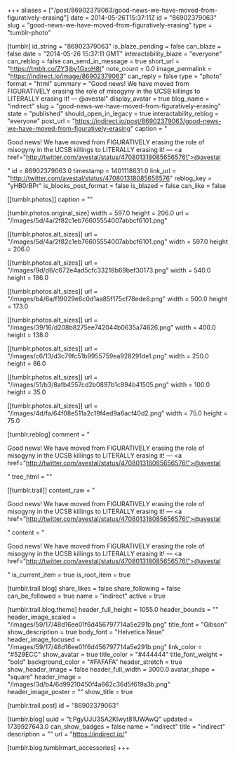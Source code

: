 +++
aliases = ["/post/86902379063/good-news-we-have-moved-from-figuratively-erasing"]
date = 2014-05-26T15:37:11Z
id = "86902379063"
slug = "good-news-we-have-moved-from-figuratively-erasing"
type = "tumblr-photo"

[tumblr]
id_string = "86902379063"
is_blaze_pending = false
can_blaze = false
date = "2014-05-26 15:37:11 GMT"
interactability_blaze = "everyone"
can_reblog = false
can_send_in_message = true
short_url = "https://tmblr.co/ZY3jby1GxoH8t"
note_count = 0.0
image_permalink = "https://indirect.io/image/86902379063"
can_reply = false
type = "photo"
format = "html"
summary = "Good news! We have moved from FIGURATIVELY erasing the role of misogyny in the UCSB killings to LITERALLY erasing it! — @avestal"
display_avatar = true
blog_name = "indirect"
slug = "good-news-we-have-moved-from-figuratively-erasing"
state = "published"
should_open_in_legacy = true
interactability_reblog = "everyone"
post_url = "https://indirect.io/post/86902379063/good-news-we-have-moved-from-figuratively-erasing"
caption = "<p>Good news! We have moved from FIGURATIVELY erasing the role of misogyny in the UCSB killings to LITERALLY erasing it! — <a href=\"http://twitter.com/avestal/status/470801318085656576\">@avestal</a></p>"
id = 86902379063.0
timestamp = 1401118631.0
link_url = "http://twitter.com/avestal/status/470801318085656576"
reblog_key = "yHB0rBPr"
is_blocks_post_format = false
is_blazed = false
can_like = false

[[tumblr.photos]]
caption = ""

[tumblr.photos.original_size]
width = 597.0
height = 206.0
url = "/images/5d/4a/2f82c1eb76605554007abbcf6101.png"

[[tumblr.photos.alt_sizes]]
url = "/images/5d/4a/2f82c1eb76605554007abbcf6101.png"
width = 597.0
height = 206.0

[[tumblr.photos.alt_sizes]]
url = "/images/9d/d6/c672e4ad5cfc33218b69bef30173.png"
width = 540.0
height = 186.0

[[tumblr.photos.alt_sizes]]
url = "/images/b4/6a/f19029e6c0d1aa85f175cf78ede8.png"
width = 500.0
height = 173.0

[[tumblr.photos.alt_sizes]]
url = "/images/39/16/d208b8275ee742044b0635a74626.png"
width = 400.0
height = 138.0

[[tumblr.photos.alt_sizes]]
url = "/images/c6/13/d3c79fc51b9955759ea928291de1.png"
width = 250.0
height = 86.0

[[tumblr.photos.alt_sizes]]
url = "/images/51/b3/8afb4557cd2b0897b1c894b41505.png"
width = 100.0
height = 35.0

[[tumblr.photos.alt_sizes]]
url = "/images/4d/fa/64f08e511a2c19f4ed9a6acf40d2.png"
width = 75.0
height = 75.0

[tumblr.reblog]
comment = "<p>Good news! We have moved from FIGURATIVELY erasing the role of misogyny in the UCSB killings to LITERALLY erasing it! — <a href=\"http://twitter.com/avestal/status/470801318085656576\">@avestal</a></p>"
tree_html = ""

[[tumblr.trail]]
content_raw = "<p>Good news! We have moved from FIGURATIVELY erasing the role of misogyny in the UCSB killings to LITERALLY erasing it! — <a href=\"http://twitter.com/avestal/status/470801318085656576\">@avestal</a></p>"
content = "<p>Good news! We have moved from FIGURATIVELY erasing the role of misogyny in the UCSB killings to LITERALLY erasing it! &mdash; <a href=\"http://twitter.com/avestal/status/470801318085656576\">@avestal</a></p>"
is_current_item = true
is_root_item = true

[tumblr.trail.blog]
share_likes = false
share_following = false
can_be_followed = true
name = "indirect"
active = true

[tumblr.trail.blog.theme]
header_full_height = 1055.0
header_bounds = ""
header_image_scaled = "/images/59/17/48d16ee01f6d456797714a5e291b.png"
title_font = "Gibson"
show_description = true
body_font = "Helvetica Neue"
header_image_focused = "/images/59/17/48d16ee01f6d456797714a5e291b.png"
link_color = "#529ECC"
show_avatar = true
title_color = "#444444"
title_font_weight = "bold"
background_color = "#FAFAFA"
header_stretch = true
show_header_image = false
header_full_width = 3000.0
avatar_shape = "square"
header_image = "/images/3d/b4/6d99210450f4a662c36d5f619a3b.png"
header_image_poster = ""
show_title = true

[tumblr.trail.post]
id = "86902379063"

[tumblr.blog]
uuid = "t:PgyUJU3SA2Klwyt81UWAwQ"
updated = 1739927643.0
can_show_badges = false
name = "indirect"
title = "indirect"
description = ""
url = "https://indirect.io/"

[tumblr.blog.tumblrmart_accessories]
+++
